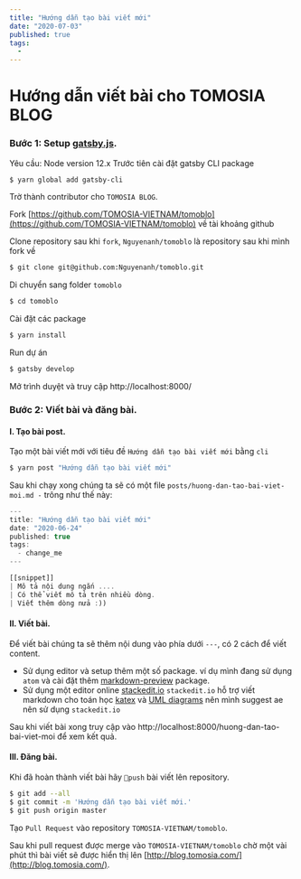 ```yaml
---
title: "Hướng dẫn tạo bài viết mới"
date: "2020-07-03"
published: true
tags:
  -
---
```


# Hướng dẫn viết bài cho TOMOSIA BLOG
### Bước 1: Setup [gatsby.js](https://www.gatsbyjs.org/).
Yêu cầu: Node version 12.x
Trước tiên cài đặt gatsby CLI package
```bash
$ yarn global add gatsby-cli
```

Trờ thành contributor cho `TOMOSIA BLOG`.

Fork [https://github.com/TOMOSIA-VIETNAM/tomoblo](https://github.com/TOMOSIA-VIETNAM/tomoblo) về tài khoảng github

Clone repository sau khi `fork`, `Nguyenanh/tomoblo` là repository sau khi mình fork về

```bash
$ git clone git@github.com:Nguyenanh/tomoblo.git
```
Di chuyển sang folder `tomoblo`
```bash
$ cd tomoblo
```
Cài đặt các package

```bash
$ yarn install
```
Run dự án
```bash
$ gatsby develop
```
Mở trình duyệt và truy cập http://localhost:8000/

### Bước 2: Viết bài và đăng bài.

#### I. Tạo bài post.

Tạo một bài viết mới với tiêu đề `Hướng dẫn tạo bài viết mới` bằng `cli`
```bash
$ yarn post "Hướng dẫn tạo bài viết mới"
```
Sau khi chạy xong  chúng ta sẽ có một file `posts/huong-dan-tao-bai-viet-moi.md
-` trông như thế này:

```js
---
title: "Hướng dẫn tạo bài viết mới"
date: "2020-06-24"
published: true
tags:
  - change_me
---

[[snippet]]
| Mô tả nội dung ngắn ....
| Có thể viết mô tả trên nhiều dòng.
| Viết thêm dòng nửa :))


```
#### II. Viết bài.
Để viết bài chúng ta sẽ thêm nội dung vào phía dưới `---`, có 2 cách để viết content.

+ Sử dụng editor và setup thêm  một số package. ví dụ mình đang sử dụng `atom` và cài đặt thêm  [markdown-preview](https://atom.io/packages/markdown-preview) package.
+ Sử dụng một editor online [stackedit.io](https://stackedit.io/app)
`stackedit.io` hỗ trợ viết markdown cho toán học  [katex](https://katex.org/) và [UML diagrams](https://mermaidjs.github.io/) nên mình suggest ae nên sử dụng `stackedit.io`

Sau khi viết bài xong truy cập vào http://localhost:8000/huong-dan-tao-bai-viet-moi để xem kết quả.
#### III. Đăng bài.
Khi đã hoàn thành viết bài hãy `push` bài viết lên repository.
```bash
$ git add --all
$ git commit -m 'Hướng dẫn tạo bài viết mới.'
$ git push origin master
```
Tạo `Pull Request` vào repository `TOMOSIA-VIETNAM/tomoblo`.

Sau khi pull request được merge vào `TOMOSIA-VIETNAM/tomoblo` chờ một vài phút thì bài viết sẽ được hiển thị lên [http://blog.tomosia.com/](http://blog.tomosia.com/).
